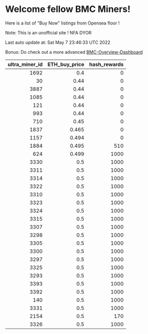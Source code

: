 # Welcome fellow BMC Miners!
Here is a list of "Buy Now" listings from Opensea floor !

Note: This is an unofficial site ! NFA DYOR

Last auto update at: Sat May  7 23:46:33 UTC 2022

Bonus: Do check out a more advanced [BMC-Overview-Dashboard](https://dune.com/defifunk/BMC-Overview-Dashboard)


|   ultra_miner_id |   ETH_buy_price |   hash_rewards |
|-----------------:|----------------:|---------------:|
|             1692 |           0.4   |              0 |
|               30 |           0.44  |              0 |
|             3887 |           0.44  |              0 |
|             1085 |           0.44  |              0 |
|              121 |           0.44  |              0 |
|              993 |           0.44  |              0 |
|              710 |           0.45  |              0 |
|             1837 |           0.465 |              0 |
|             1157 |           0.494 |              0 |
|             1884 |           0.495 |            510 |
|              624 |           0.499 |           1000 |
|             3330 |           0.5   |           1000 |
|             3311 |           0.5   |           1000 |
|             3314 |           0.5   |           1000 |
|             3322 |           0.5   |           1000 |
|             3310 |           0.5   |           1000 |
|             3323 |           0.5   |           1000 |
|             3324 |           0.5   |           1000 |
|             3315 |           0.5   |           1000 |
|             3307 |           0.5   |           1000 |
|             3298 |           0.5   |           1000 |
|             3305 |           0.5   |           1000 |
|             3300 |           0.5   |           1000 |
|             3297 |           0.5   |           1000 |
|             3325 |           0.5   |           1000 |
|             3293 |           0.5   |           1000 |
|             3393 |           0.5   |           1000 |
|             3392 |           0.5   |           1000 |
|              140 |           0.5   |           1000 |
|             3331 |           0.5   |           1000 |
|             2154 |           0.5   |            170 |
|             3326 |           0.5   |           1000 |